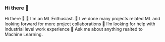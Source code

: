 ### Hi there 👋

<!--
**divyanv/divyanv** is a ✨ _special_ ✨ repository because its `README.md` (this file) appears on your GitHub profile.

Here are some ideas to get you started:
-->
Hi there 👋
🌱 I'm an ML Enthusiast.
👯 I've done many projects related ML and looking forward for more project collaborations
🤔 I’m looking for help with Industrial level work experience
💬 Ask me about anything realted to Machine Learning.

